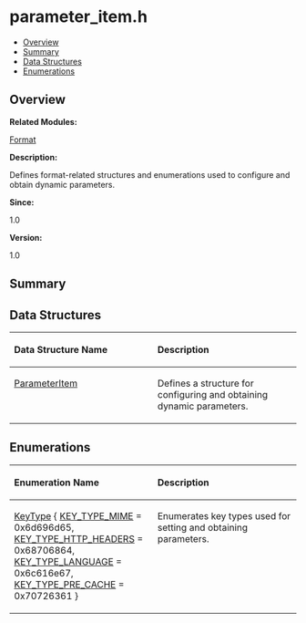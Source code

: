 # parameter\_item.h<a name="ZH-CN_TOPIC_0000001055518066"></a>

-   [Overview](#section1770100980165628)
-   [Summary](#section2021689363165628)
-   [Data Structures](#nested-classes)
-   [Enumerations](#enum-members)

## **Overview**<a name="section1770100980165628"></a>

**Related Modules:**

[Format](Format.md)

**Description:**

Defines format-related structures and enumerations used to configure and obtain dynamic parameters. 

**Since:**

1.0

**Version:**

1.0

## **Summary**<a name="section2021689363165628"></a>

## Data Structures<a name="nested-classes"></a>

<a name="table1637301661165628"></a>
<table><thead align="left"><tr id="row1813973393165628"><th class="cellrowborder" valign="top" width="50%" id="mcps1.1.3.1.1"><p id="p1386589524165628"><a name="p1386589524165628"></a><a name="p1386589524165628"></a>Data Structure Name</p>
</th>
<th class="cellrowborder" valign="top" width="50%" id="mcps1.1.3.1.2"><p id="p1023670324165628"><a name="p1023670324165628"></a><a name="p1023670324165628"></a>Description</p>
</th>
</tr>
</thead>
<tbody><tr id="row1754543476165628"><td class="cellrowborder" valign="top" width="50%" headers="mcps1.1.3.1.1 "><p id="p292725724165628"><a name="p292725724165628"></a><a name="p292725724165628"></a><a href="ParameterItem.md">ParameterItem</a></p>
</td>
<td class="cellrowborder" valign="top" width="50%" headers="mcps1.1.3.1.2 "><p id="p807743790165628"><a name="p807743790165628"></a><a name="p807743790165628"></a>Defines a structure for configuring and obtaining dynamic parameters. </p>
</td>
</tr>
</tbody>
</table>

## Enumerations<a name="enum-members"></a>

<a name="table631323992165628"></a>
<table><thead align="left"><tr id="row1995559655165628"><th class="cellrowborder" valign="top" width="50%" id="mcps1.1.3.1.1"><p id="p2097585714165628"><a name="p2097585714165628"></a><a name="p2097585714165628"></a>Enumeration Name</p>
</th>
<th class="cellrowborder" valign="top" width="50%" id="mcps1.1.3.1.2"><p id="p488663680165628"><a name="p488663680165628"></a><a name="p488663680165628"></a>Description</p>
</th>
</tr>
</thead>
<tbody><tr id="row1486387694165628"><td class="cellrowborder" valign="top" width="50%" headers="mcps1.1.3.1.1 "><p id="p1716300417165628"><a name="p1716300417165628"></a><a name="p1716300417165628"></a><a href="Format.md#gaab0feaba617470cb4aa830dc5935238c">KeyType</a> { <a href="Format.md#ggaab0feaba617470cb4aa830dc5935238ca5a467ebeae7cb5f1568c3d881f545e70">KEY_TYPE_MIME</a> = 0x6d696d65, <a href="Format.md#ggaab0feaba617470cb4aa830dc5935238ca9e29390ad126492d6aeb3a96fe60dfd0">KEY_TYPE_HTTP_HEADERS</a> = 0x68706864, <a href="Format.md#ggaab0feaba617470cb4aa830dc5935238ca493efb89298fa6070eb02f4a4e1dc3da">KEY_TYPE_LANGUAGE</a> = 0x6c616e67, <a href="Format.md#ggaab0feaba617470cb4aa830dc5935238ca1208cc2b99c8ac61f8fb68fd743cb231">KEY_TYPE_PRE_CACHE</a> = 0x70726361 }</p>
</td>
<td class="cellrowborder" valign="top" width="50%" headers="mcps1.1.3.1.2 "><p id="p1579788417165628"><a name="p1579788417165628"></a><a name="p1579788417165628"></a>Enumerates key types used for setting and obtaining parameters. </p>
</td>
</tr>
</tbody>
</table>

